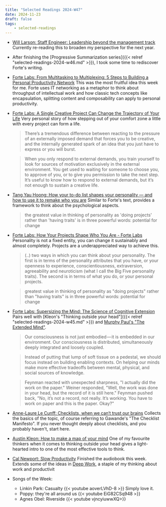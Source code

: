 ```yaml
---
title: "Selected Readings 2024-W47"
date: 2024-11-23
draft: false
tags:
    - selected-readings
---
```

- [Will Larson: Staff Engineer: Leadership beyond the management track](https://staffeng.com/book/) Currently re-reading this to broaden my perspective for the next year.
- After finishing the [Progressive Summarization series]({{< relref "selected-readings-2024-w46.md" >}}), I took some time to rediscover Forte's writing.
- [Forte Labs: From Multitasking to Multiplexing: 5 Steps to Building a Personal Productivity Network](https://fortelabs.com/blog/5-steps-to-build-a-second-brain/) This was the most fruitful idea this week for me. Forte uses IT networking as a metaphor to think about throughput of intellectual work and how classic tech concepts like encapsulation, splitting content and composability can apply to personal productivity.
- [Forte Labs: A Single Creative Project Can Change the Trajectory of Your Life](https://fortelabs.com/blog/a-single-creative-project-can-change-the-trajectory-of-your-life/) Very personal story of how stepping out of your comfort zone a little with every project can form a life.
  > There’s a tremendous difference between reacting to the pressure of an externally imposed demand that forces you to be creative, and the internally generated spark of an idea that you just have to express or you will burst.

  > When you only respond to external demands, you train yourself to look for sources of motivation exclusively in the external environment. You get used to waiting for someone to choose you, to approve of you, or to give you permission to take the next step. It’s useful to know how to respond to external demands, but it’s not enough to sustain a creative life.
- [Tang Yau Hoong: How your to-do list shapes your personality — and how to use it to remake who you are](https://ideas.ted.com/how-our-projects-shape-our-personalities-and-how-we-can-use-them-to-remake-who-we-are/) Similar to Forte's text, provides a framework to think about the psychological aspects.
  > the greatest value in thinking of personality as 'doing projects' rather than 'having traits' is in three powerful words: potential for change
- [Forte Labs: How Your Projects Shape Who You Are - Forte Labs](https://fortelabs.com/blog/how-your-projects-shape-who-you-are/) Personality is not a fixed entity, you can change it sustainably and almost completely. Projects are a underappreciated way to achieve this.
  > (..) two ways in which you can think about your personality. The first is in terms of the personality attributes that you have, or your openness to experience, conscientiousness, extraversion, agreeability and neuroticism (what I call the Big Five personality traits). The second is in terms of what you do, or your personal projects.

  > greatest value in thinking of personality as "doing projects" rather than "having traits" is in three powerful words: potential for change
- [Forte Labs: Supersizing the Mind: The Science of Cognitive Extension](https://fortelabs.com/blog/supersizing-the-mind-the-science-of-cognitive-extension/) Pairs well with [Kleon's "Thinking outside your head"]({{< relref "selected-readings-2024-w45.md" >}}) and [Murphy Paul's "The Extended Mind"](https://search.worldcat.org/title/The-extended-mind-:-the-power-of-thinking-outside-the-brain/oclc/1275428473).
  > Our consciousness is not just embodied — it is embedded in our environment. Our consciousness is distributed, simultaneously deeply integrated and loosely coupled.

  > Instead of putting that lump of soft tissue on a pedestal, we should focus instead on building enabling contexts. On helping our minds make more effective tradeoffs between mental, physical, and social sources of knowledge.

  > Feynman reacted with unexpected sharpness, "I actually did the work on the paper." Weiner responded, "Well, the work was done in your head, but the record of it is still here." Feynman pushed back, "No, it’s not a record, not really. It’s working. You have to work on paper and this is the paper. Okay?"
- [Anne-Laure Le Cunff: Checklists, when we can‘t trust our brains](https://nesslabs.com/checklists) Collects the basics of the topic, of course referring to Gawande's "The Checklist Manifesto". If you never thought deeply about checklists, and you probably haven't, start here.
- [Austin Kleon: How to make a map of your mind](https://austinkleon.substack.com/p/how-to-make-a-map-of-your-mind) One of my favourite thinkers when it comes to thinking outside your head gives a light-hearted intro to one of the most effective tools to think.
- [Cal Newport: Slow Productivity](https://search.worldcat.org/title/1382526321) Finished the audiobook this week. Extends some of the ideas in [Deep Work](https://search.worldcat.org/title/966615016), a staple of my thinking about work and productivit

- Songs of the Week:
  - Linkin Park: Casualty
    {{< youtube aoverLVhD-8 >}}
    Simply love it.
  - Poppy: they're all around us
    {{< youtube EiG82CSq948 >}}
  - Agnes Obel: Riverside
    {{< youtube vjncyiuwwXQ>}}